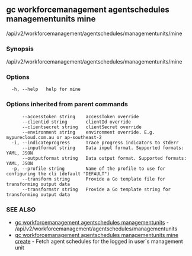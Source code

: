 ## gc workforcemanagement agentschedules managementunits mine

/api/v2/workforcemanagement/agentschedules/managementunits/mine

### Synopsis

/api/v2/workforcemanagement/agentschedules/managementunits/mine

### Options

```
  -h, --help   help for mine
```

### Options inherited from parent commands

```
      --accesstoken string    accessToken override
      --clientid string       clientId override
      --clientsecret string   clientSecret override
      --environment string    environment override. E.g. mypurecloud.com.au or ap-southeast-2
  -i, --indicateprogress      Trace progress indicators to stderr
      --inputformat string    Data input format. Supported formats: YAML, JSON
      --outputformat string   Data output format. Supported formats: YAML, JSON
  -p, --profile string        Name of the profile to use for configuring the cli (default "DEFAULT")
      --transform string      Provide a Go template file for transforming output data
      --transformstr string   Provide a Go template string for transforming output data
```

### SEE ALSO

* [gc workforcemanagement agentschedules managementunits](gc_workforcemanagement_agentschedules_managementunits.html)	 - /api/v2/workforcemanagement/agentschedules/managementunits
* [gc workforcemanagement agentschedules managementunits mine create](gc_workforcemanagement_agentschedules_managementunits_mine_create.html)	 - Fetch agent schedules for the logged in user`s management unit


